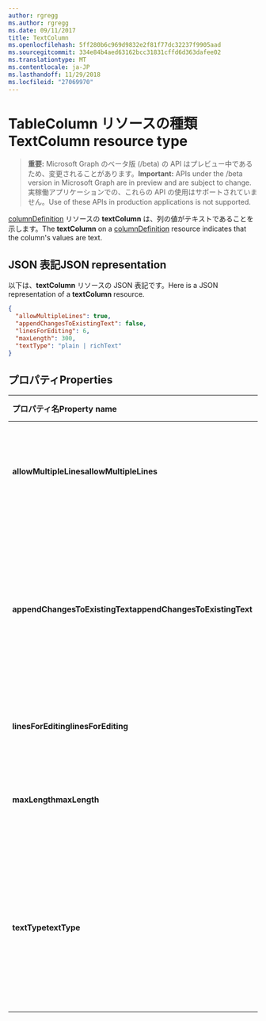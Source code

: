 ```yaml
---
author: rgregg
ms.author: rgregg
ms.date: 09/11/2017
title: TextColumn
ms.openlocfilehash: 5ff280b6c969d9832e2f81f77dc32237f9905aad
ms.sourcegitcommit: 334e84b4aed63162bcc31831cffd6d363dafee02
ms.translationtype: MT
ms.contentlocale: ja-JP
ms.lasthandoff: 11/29/2018
ms.locfileid: "27069970"
---
```

# <a name="textcolumn-resource-type"></a><span data-ttu-id="e0b33-102">TableColumn リソースの種類</span><span class="sxs-lookup"><span data-stu-id="e0b33-102">TextColumn resource type</span></span>

> <span data-ttu-id="e0b33-103">**重要:** Microsoft Graph のベータ版 (/beta) の API はプレビュー中であるため、変更されることがあります。</span><span class="sxs-lookup"><span data-stu-id="e0b33-103">**Important:** APIs under the /beta version in Microsoft Graph are in preview and are subject to change.</span></span> <span data-ttu-id="e0b33-104">実稼働アプリケーションでの、これらの API の使用はサポートされていません。</span><span class="sxs-lookup"><span data-stu-id="e0b33-104">Use of these APIs in production applications is not supported.</span></span>

<span data-ttu-id="e0b33-105">[columnDefinition](columndefinition.md) リソースの **textColumn** は、列の値がテキストであることを示します。</span><span class="sxs-lookup"><span data-stu-id="e0b33-105">The **textColumn** on a [columnDefinition](columndefinition.md) resource indicates that the column's values are text.</span></span>

## <a name="json-representation"></a><span data-ttu-id="e0b33-106">JSON 表記</span><span class="sxs-lookup"><span data-stu-id="e0b33-106">JSON representation</span></span>

<span data-ttu-id="e0b33-107">以下は、**textColumn** リソースの JSON 表記です。</span><span class="sxs-lookup"><span data-stu-id="e0b33-107">Here is a JSON representation of a **textColumn** resource.</span></span>
<!-- { "blockType": "resource", "@odata.type": "microsoft.graph.textColumn" } -->

```json
{
  "allowMultipleLines": true,
  "appendChangesToExistingText": false,
  "linesForEditing": 6,
  "maxLength": 300,
  "textType": "plain | richText"
}
```

## <a name="properties"></a><span data-ttu-id="e0b33-108">プロパティ</span><span class="sxs-lookup"><span data-stu-id="e0b33-108">Properties</span></span>

| <span data-ttu-id="e0b33-109">プロパティ名</span><span class="sxs-lookup"><span data-stu-id="e0b33-109">Property name</span></span>                   | <span data-ttu-id="e0b33-110">型</span><span class="sxs-lookup"><span data-stu-id="e0b33-110">Type</span></span>   | <span data-ttu-id="e0b33-111">説明</span><span class="sxs-lookup"><span data-stu-id="e0b33-111">Description</span></span>
|:--------------------------------|:-------|:-----------------------------------------------
| <span data-ttu-id="e0b33-112">**allowMultipleLines**</span><span class="sxs-lookup"><span data-stu-id="e0b33-112">**allowMultipleLines**</span></span>          | <span data-ttu-id="e0b33-113">文字列</span><span class="sxs-lookup"><span data-stu-id="e0b33-113">string</span></span> | <span data-ttu-id="e0b33-114">複数行のテキストを許可するかどうか。</span><span class="sxs-lookup"><span data-stu-id="e0b33-114">Whether to allow multiple lines of text.</span></span>
| <span data-ttu-id="e0b33-115">**appendChangesToExistingText**</span><span class="sxs-lookup"><span data-stu-id="e0b33-115">**appendChangesToExistingText**</span></span> | <span data-ttu-id="e0b33-116">文字列</span><span class="sxs-lookup"><span data-stu-id="e0b33-116">string</span></span> | <span data-ttu-id="e0b33-117">この列への更新が既存のテキストを置き換えるか、または追加するか。</span><span class="sxs-lookup"><span data-stu-id="e0b33-117">Whether updates to this column should replace existing text, or append to it.</span></span>
| <span data-ttu-id="e0b33-118">**linesForEditing**</span><span class="sxs-lookup"><span data-stu-id="e0b33-118">**linesForEditing**</span></span>             | <span data-ttu-id="e0b33-119">int</span><span class="sxs-lookup"><span data-stu-id="e0b33-119">int</span></span>    | <span data-ttu-id="e0b33-120">テキスト ボックスのサイズ。</span><span class="sxs-lookup"><span data-stu-id="e0b33-120">The size of the text box.</span></span>
| <span data-ttu-id="e0b33-121">**maxLength**</span><span class="sxs-lookup"><span data-stu-id="e0b33-121">**maxLength**</span></span>                   | <span data-ttu-id="e0b33-122">int</span><span class="sxs-lookup"><span data-stu-id="e0b33-122">int</span></span>    | <span data-ttu-id="e0b33-123">値に使用できる最大文字数。</span><span class="sxs-lookup"><span data-stu-id="e0b33-123">The maximum number of characters for the value.</span></span>
| <span data-ttu-id="e0b33-124">**textType**</span><span class="sxs-lookup"><span data-stu-id="e0b33-124">**textType**</span></span>                    | <span data-ttu-id="e0b33-125">文字列</span><span class="sxs-lookup"><span data-stu-id="e0b33-125">string</span></span> | <span data-ttu-id="e0b33-126">格納されているテキストの種類。</span><span class="sxs-lookup"><span data-stu-id="e0b33-126">The type of text being stored.</span></span> <span data-ttu-id="e0b33-127">`plain` または `richText` のいずれかでなければなりません。</span><span class="sxs-lookup"><span data-stu-id="e0b33-127">Must be one of `plain` or `richText`</span></span>

<!-- {
  "type": "#page.annotation",
  "description": "",
  "keywords": "",
  "section": "documentation",
  "tocPath": "Resources/TextColumn"
} -->
